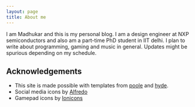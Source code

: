 ```yaml
---
layout: page
title: About me
---
```


I am Madhukar and this is my personal blog. I am a design engineer at NXP semiconductors and also am a part-time PhD student in IIT delhi. 
I plan to write about programming, gaming and music in general. Updates might be spurious depending on my schedule.

## Acknowledgements
 - This site is made possible with templates from [poole](https://github.com/poole/poole) and [hyde](https://github.com/poole/hyde).
 - Social media icons by [Alfredo](https://www.iconfinder.com/AlfredoCreates)
 - Gamepad icons by [Ionicons](http://ionicons.com)
